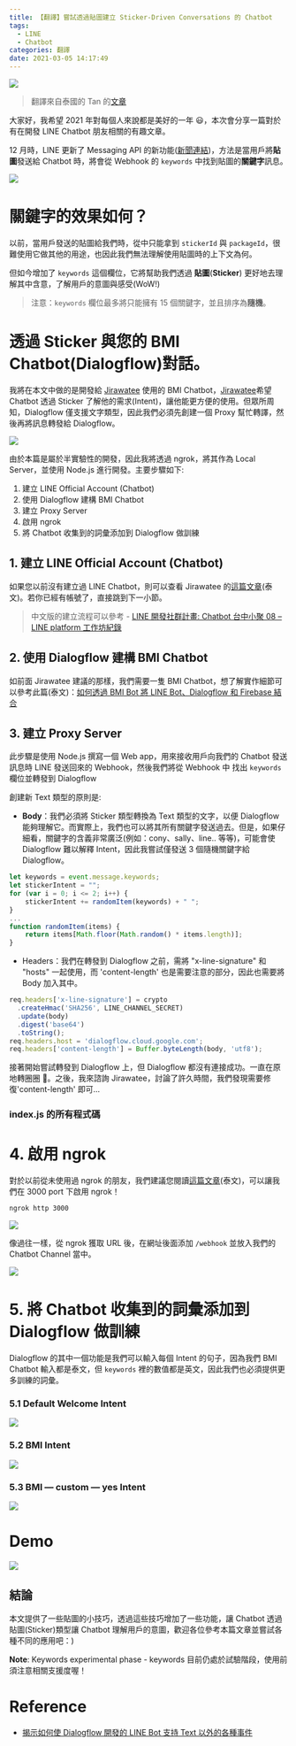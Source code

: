 ```yaml
---
title: 【翻譯】嘗試透過貼圖建立 Sticker-Driven Conversations 的 Chatbot
tags:
  - LINE
  - Chatbot
categories: 翻譯
date: 2021-03-05 14:17:49
---
```


<style>
  section.compact {
    font-size: 150%  
  }
  img[alt~="center"] {
    display: block;
    margin: 0 auto;
  }
</style>

![](https://nijialin.com/images/2021/translate/sticker-driven/1.png)

> 翻譯來自泰國的 Tan 的[文章](https://medium.com/linedevth/line-chatbot-sticker-driven-conversation-920087b8fe44)

大家好，我希望 2021 年對每個人來說都是美好的一年 😃，本次會分享一篇對於有在開發 LINE Chatbot 朋友相關的有趣文章。

12 月時，LINE 更新了 Messaging API 的新功能([新聞連結](https://developers.line.biz/en/news/2020/12/02/messaging-api-update-december-2020/))，方法是當用戶將**貼圖**發送給 Chatbot 時，將會從 Webhook 的 `keywords` 中找到貼圖的**關鍵字**訊息。

<!-- more -->

![](https://nijialin.com/images/2021/translate/sticker-driven/2.jpeg)

# 關鍵字的效果如何？

以前，當用戶發送的貼圖給我們時，從中只能拿到 `stickerId` 與 `packageId`，很難使用它做其他的用途，也因此我們無法理解使用貼圖時的上下文為何。

但如今增加了 `keywords` 這個欄位，它將幫助我們透過 **貼圖**(**Sticker**) 更好地去理解其中含意，了解用戶的意圖與感受(WoW!)

> 注意：`keywords` 欄位最多將只能擁有 15 個關鍵字，並且排序為**隨機**。

# 透過 Sticker 與您的 BMI Chatbot(Dialogflow)對話。

我將在本文中做的是開發給 [Jirawatee](https://medium.com/@jirawatee) 使用的 BMI Chatbot，[Jirawatee](https://medium.com/@jirawatee)希望 Chatbot 透過 Sticker 了解他的需求(Intent)，讓他能更方便的使用。但眾所周知，Dialogflow 僅支援文字類型，因此我們必須先創建一個 Proxy 幫忙轉譯，然後再將訊息轉發給 Dialogflow。

![](https://nijialin.com/images/2021/translate/sticker-driven/3.png)

由於本篇是屬於半實驗性的開發，因此我將透過 ngrok，將其作為 Local Server，並使用 Node.js 進行開發。主要步驟如下:

1. 建立 LINE Official Account (Chatbot)
2. 使用 Dialogflow 建構 BMI Chatbot
3. 建立 Proxy Server
4. 啟用 ngrok
5. 將 Chatbot 收集到的詞彙添加到 Dialogflow 做訓練

## 1. 建立 LINE Official Account (Chatbot)

如果您以前沒有建立過 LINE Chatbot，則可以查看 Jirawatee 的[這篇文章](https://medium.com/linedevth/%E0%B9%80%E0%B8%A3%E0%B8%B5%E0%B8%A2%E0%B8%99%E0%B8%A3%E0%B8%B9%E0%B9%89%E0%B8%81%E0%B8%B2%E0%B8%A3-integrate-line-bot-%E0%B9%80%E0%B8%82%E0%B9%89%E0%B8%B2%E0%B8%81%E0%B8%B1%E0%B8%9A-dialogflow-%E0%B9%81%E0%B8%A5%E0%B8%B0-firebase-%E0%B8%9C%E0%B9%88%E0%B8%B2%E0%B8%99-bmi-bot-5a30a672f6ae)(泰文)。若你已經有帳號了，直接跳到下一小節。

> 中文版的建立流程可以參考 - [LINE 開發社群計畫: Chatbot 台中小聚 08 – LINE platform 工作坊紀錄](https://engineering.linecorp.com/zh-hant/blog/chatbot-taichung-08-line-workshop/#massaging-api)

## 2. 使用 Dialogflow 建構 BMI Chatbot

如前面 Jirawatee 建議的那樣，我們需要一隻 BMI Chatbot，想了解實作細節可以參考此篇(泰文)：[如何透過 BMI Bot 將 LINE Bot、Dialogflow 和 Firebase 結合](https://medium.com/linedevth/%E0%B9%80%E0%B8%A3%E0%B8%B5%E0%B8%A2%E0%B8%99%E0%B8%A3%E0%B8%B9%E0%B9%89%E0%B8%81%E0%B8%B2%E0%B8%A3-integrate-line-bot-%E0%B9%80%E0%B8%82%E0%B9%89%E0%B8%B2%E0%B8%81%E0%B8%B1%E0%B8%9A-dialogflow-%E0%B9%81%E0%B8%A5%E0%B8%B0-firebase-%E0%B8%9C%E0%B9%88%E0%B8%B2%E0%B8%99-bmi-bot-5a30a672f6ae)

## 3. 建立 Proxy Server

此步驟是使用 Node.js 撰寫一個 Web app，用來接收用戶向我們的 Chatbot 發送訊息時 LINE 發送回來的 Webhook，然後我們將從 Webhook 中 找出 `keywords` 欄位並轉發到 Dialogflow

<script src="https://gist.github.com/tandevmode/a833ff7ca8b1e2bcd9fcc50770fa6667.js"></script>

創建新 Text 類型的原則是:

- **Body**：我們必須將 Sticker 類型轉換為 Text 類型的文字，以便 Dialogflow 能夠理解它。而實際上，我們也可以將其所有關鍵字發送過去。但是，如果仔細看，關鍵字的含義非常廣泛(例如：cony、sally、line.. 等等)，可能會使 Dialogflow 難以解釋 Intent，因此我嘗試僅發送 3 個隨機關鍵字給 Dialogflow。

```javascript
let keywords = event.message.keywords;
let stickerIntent = "";
for (var i = 0; i <= 2; i++) {
    stickerIntent += randomItem(keywords) + " ";
}
...
function randomItem(items) {
    return items[Math.floor(Math.random() * items.length)];
}
```

- Headers：我們在轉發到 Dialogflow 之前，需將 "x-line-signature" 和 "hosts" 一起使用，而 'content-length' 也是需要注意的部分，因此也需要將 Body 加入其中。

```javascript
req.headers['x-line-signature'] = crypto
  .createHmac('SHA256', LINE_CHANNEL_SECRET)
  .update(body)
  .digest('base64')
  .toString();
req.headers.host = 'dialogflow.cloud.google.com';
req.headers['content-length'] = Buffer.byteLength(body, 'utf8');
```

接著開始嘗試轉發到 Dialogflow 上，但 Dialogflow 都沒有連接成功。一直在原地轉圈圈 🥺。之後，我來諮詢 Jirawatee，討論了許久時間，我們發現需要修復'content-length' 即可...

### index.js 的所有程式碼

<script src="https://gist.github.com/tandevmode/e5045de4e811aa979f86fbf462e8c043.js"></script>

# 4. 啟用 ngrok

對於以前從未使用過 ngrok 的朋友，我們建議您閱讀[這篇文章](https://medium.com/linedevth/linebot-ngrok-b319841a49d7)(泰文)，可以讓我們在 3000 port 下啟用 ngrok！

```sh
ngrok http 3000
```

![](https://nijialin.com/images/2021/translate/sticker-driven/5.png)

像過往一樣，從 ngrok 獲取 URL 後，在網址後面添加 `/webhook` 並放入我們的 Chatbot Channel 當中。

![](https://nijialin.com/images/2021/translate/sticker-driven/6.png)

# 5. 將 Chatbot 收集到的詞彙添加到 Dialogflow 做訓練

Dialogflow 的其中一個功能是我們可以輸入每個 Intent 的句子，因為我們 BMI Chatbot 輸入都是泰文，但 `keywords` 裡的數值都是英文，因此我們也必須提供更多訓練的詞彙。

### 5.1 Default Welcome Intent

![](https://nijialin.com/images/2021/translate/sticker-driven/7.png)

### 5.2 BMI Intent

![](https://nijialin.com/images/2021/translate/sticker-driven/8.png)

### 5.3 BMI — custom — yes Intent

![](https://nijialin.com/images/2021/translate/sticker-driven/9.png)

# Demo

![](https://nijialin.com/images/2021/translate/sticker-driven/10.gif)

## 結論

本文提供了一些貼圖的小技巧，透過這些技巧增加了一些功能，讓 Chatbot 透過貼圖(Sticker)類型讓 Chatbot 理解用戶的意圖，歡迎各位參考本篇文章並嘗試各種不同的應用吧：)

**Note**: Keywords experimental phase - keywords 目前仍處於試驗階段，使用前須注意相關支援度喔！

# Reference

- [揭示如何使 Dialogflow 開發的 LINE Bot 支持 Text 以外的各種事件](https://medium.com/linedevth/%E0%B8%A7%E0%B8%B4%E0%B8%98%E0%B8%B5%E0%B8%97%E0%B8%B3%E0%B9%83%E0%B8%AB%E0%B9%89-line-bot-%E0%B8%97%E0%B8%B5%E0%B9%88%E0%B8%9E%E0%B8%B1%E0%B8%92%E0%B8%99%E0%B8%B2%E0%B8%94%E0%B9%89%E0%B8%A7%E0%B8%A2-dialogflow-%E0%B8%A3%E0%B8%AD%E0%B8%87%E0%B8%A3%E0%B8%B1%E0%B8%9A-events-%E0%B8%95%E0%B9%88%E0%B8%B2%E0%B8%87%E0%B9%86%E0%B8%99%E0%B8%AD%E0%B8%81%E0%B9%80%E0%B8%AB%E0%B8%99%E0%B8%B7%E0%B8%AD%E0%B8%88%E0%B8%B2%E0%B8%81-text-2cae8214c647)
